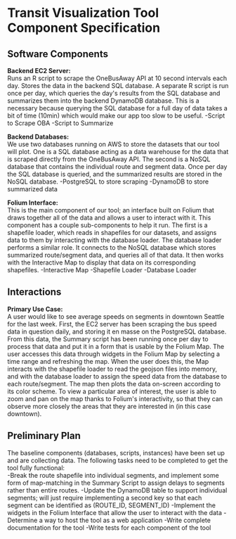# Transit Visualization Tool Component Specification

## Software Components
**Backend EC2 Server:**<br>
Runs an R script to scrape the OneBusAway API at 10 second intervals each day. Stores the data in the backend SQL database. A separate R script is run once per day, which queries the day's results from the SQL database and summarizes them into the backend DynamoDB database. This is a necessary because querying the SQL database for a full day of data takes a bit of time (10min) which would make our app too slow to be useful.
-Script to Scrape OBA
-Script to Summarize

**Backend Databases:**<br>
We use two databases running on AWS to store the datasets that our tool will plot. One is a SQL database acting as a data warehouse for the data that is scraped directly from the OneBusAway API. The second is a NoSQL database that contains the individual route and segment data. Once per day the SQL database is queried, and the summarized results are stored in the NoSQL database.
-PostgreSQL to store scraping
-DynamoDB to store summarized data

**Folium Interface:**<br>
This is the main component of our tool; an interface built on Folium that draws together all of the data and allows a user to interact with it. This component has a couple sub-components to help it run. The first is a shapefile loader, which reads in shapefiles for our datasets, and assigns data to them by interacting with the database loader. The database loader performs a similar role. It connects to the NoSQL database which stores summarized route/segment data, and queries all of that data. It then works with the Interactive Map to display that data on its corresponding shapefiles.
-Interactive Map
-Shapefile Loader
-Database Loader

## Interactions
**Primary Use Case:**<br>
A user would like to see average speeds on segments in downtown Seattle for the last week. First, the EC2 server has been scraping the bus speed data in question daily, and storing it en masse on the PostgreSQL database. From this data, the Summary script has been running once per day to process that data and put it in a form that is usable by the Folium Map. The user accesses this data through widgets in the Folium Map by selecting a time range and refreshing the map. When the user does this, the Map interacts with the shapefile loader to read the geojson files into memory, and with the database loader to assign the speed data from the database to each route/segment. The map then plots the data on-screen according to its color scheme. To view a particular area of interest, the user is able to zoom and pan on the map thanks to Folium's interactivity, so that they can observe more closely the areas that they are interested in (in this case downtown). 

## Preliminary Plan 
The baseline components (databases, scripts, instances) have been set up and are collecting data. The following tasks need to be completed to get the tool fully functional:<br>
-Break the route shapefile into individual segments, and implement some form of map-matching in the Summary Script to assign delays to segments rather than entire routes.
-Update the DynamoDB table to support individual segments; will just require implementing a second key so that each segment can be identified as (ROUTE_ID, SEGMENT_ID)
-Implement the widgets in the Folium Interface that allow the user to interact with the data
-Determine a way to host the tool as a web application
-Write complete documentation for the tool
-Write tests for each component of the tool
